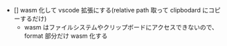 - [] wasm 化して vscode 拡張にする(relative path 取って clipbodard にコピーするだけ)
  - wasm はファイルシステムやクリップボードにアクセスできないので、format 部分だけ wasm 化する
